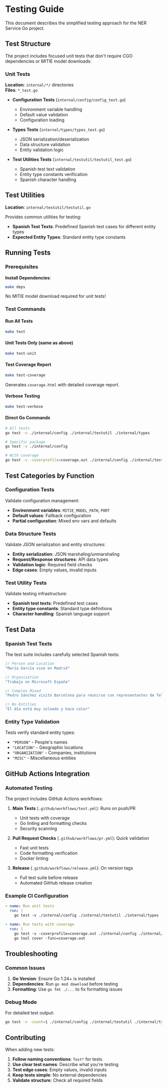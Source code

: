 # Testing Guide

This document describes the simplified testing approach for the NER Service Go project.

## Test Structure

The project includes focused unit tests that don't require CGO dependencies or MITIE model downloads:

### Unit Tests

**Location**: `internal/*/` directories  
**Files**: `*_test.go`

- **Configuration Tests** (`internal/config/config_test.go`)
  - Environment variable handling
  - Default value validation
  - Configuration loading

- **Types Tests** (`internal/types/types_test.go`)
  - JSON serialization/deserialization
  - Data structure validation
  - Entity validation logic

- **Test Utilities Tests** (`internal/testutil/testutil_test.go`)
  - Spanish test text validation
  - Entity type constants verification
  - Spanish character handling

## Test Utilities

**Location**: `internal/testutil/testutil.go`

Provides common utilities for testing:

- **Spanish Test Texts**: Predefined Spanish test cases for different entity types
- **Expected Entity Types**: Standard entity type constants

## Running Tests

### Prerequisites

**Install Dependencies**:
```bash
make deps
```

No MITIE model download required for unit tests!

### Test Commands

#### Run All Tests
```bash
make test
```

#### Unit Tests Only (same as above)
```bash
make test-unit
```

#### Test Coverage Report
```bash
make test-coverage
```
Generates `coverage.html` with detailed coverage report.

#### Verbose Testing
```bash
make test-verbose
```

#### Direct Go Commands
```bash
# All tests
go test -v ./internal/config ./internal/testutil ./internal/types

# Specific package
go test -v ./internal/config

# With coverage
go test -v -coverprofile=coverage.out ./internal/config ./internal/testutil ./internal/types
```

## Test Categories by Function

### Configuration Tests

Validate configuration management:

- **Environment variables**: `MITIE_MODEL_PATH`, `PORT`
- **Default values**: Fallback configuration
- **Partial configuration**: Mixed env vars and defaults

### Data Structure Tests

Validate JSON serialization and entity structures:

- **Entity serialization**: JSON marshaling/unmarshaling
- **Request/Response structures**: API data types
- **Validation logic**: Required field checks
- **Edge cases**: Empty values, invalid inputs

### Test Utility Tests

Validate testing infrastructure:

- **Spanish test texts**: Predefined test cases
- **Entity type constants**: Standard type definitions
- **Character handling**: Spanish language support

## Test Data

### Spanish Test Texts

The test suite includes carefully selected Spanish texts:

```go
// Person and Location
"María García vive en Madrid"

// Organization
"Trabajo en Microsoft España"

// Complex Mixed
"Pedro Sánchez visitó Barcelona para reunirse con representantes de Telefónica"

// No Entities
"El día está muy soleado y hace calor"
```

### Entity Type Validation

Tests verify standard entity types:

- `"PERSON"` - People's names
- `"LOCATION"` - Geographic locations
- `"ORGANIZATION"` - Companies, institutions
- `"MISC"` - Miscellaneous entities

## GitHub Actions Integration

### Automated Testing

The project includes GitHub Actions workflows:

1. **Main Tests** (`.github/workflows/test.yml`): Runs on push/PR
   - Unit tests with coverage
   - Go linting and formatting checks
   - Security scanning

2. **Pull Request Checks** (`.github/workflows/pr.yml`): Quick validation
   - Fast unit tests
   - Code formatting verification
   - Docker linting

3. **Release** (`.github/workflows/release.yml`): On version tags
   - Full test suite before release
   - Automated GitHub release creation

### Example CI Configuration

```yaml
- name: Run unit tests
  run: |
    go test -v ./internal/config ./internal/testutil ./internal/types

- name: Run tests with coverage
  run: |
    go test -v -coverprofile=coverage.out ./internal/config ./internal/testutil ./internal/types
    go tool cover -func=coverage.out
```

## Troubleshooting

### Common Issues

1. **Go Version**: Ensure Go 1.24+ is installed
2. **Dependencies**: Run `go mod download` before testing
3. **Formatting**: Use `go fmt ./...` to fix formatting issues

### Debug Mode

For detailed test output:

```bash
go test -v -count=1 ./internal/config ./internal/testutil ./internal/types
```

## Contributing

When adding new tests:

1. **Follow naming conventions**: `Test*` for tests
2. **Use clear test names**: Describe what you're testing
3. **Test edge cases**: Empty values, invalid inputs
4. **Keep tests simple**: No external dependencies
5. **Validate structure**: Check all required fields